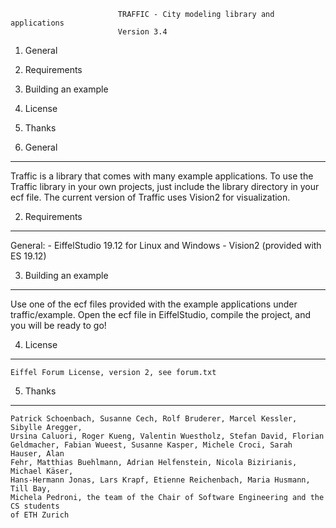                             TRAFFIC - City modeling library and applications
                            Version 3.4

1. General
2. Requirements
3. Building an example
4. License
5. Thanks

1. General
____________________________________________________________

Traffic is a library that comes with many example applications. To use the Traffic 
library in your own projects, just include the library directory in your ecf file. 
The current version of Traffic uses Vision2 for visualization.

2. Requirements
____________________________________________________________

General:
	- EiffelStudio 19.12 for Linux and Windows
	- Vision2 (provided with ES 19.12)

3. Building an example
____________________________________________________________

Use one of the ecf files provided with the example applications under traffic/example.
Open the ecf file in EiffelStudio, compile the project, and you will be ready to go!
	  
4. License
____________________________________________________________

	Eiffel Forum License, version 2, see forum.txt

5. Thanks
____________________________________________________________

	Patrick Schoenbach, Susanne Cech, Rolf Bruderer, Marcel Kessler, Sibylle Aregger,
	Ursina Caluori, Roger Kueng, Valentin Wuestholz, Stefan David, Florian 
	Geldmacher, Fabian Wueest, Susanne Kasper, Michele Croci, Sarah Hauser, Alan 
	Fehr, Matthias Buehlmann, Adrian Helfenstein, Nicola Bizirianis, Michael Käser, 
	Hans-Hermann Jonas, Lars Krapf, Etienne Reichenbach, Maria Husmann, Till Bay, 
	Michela Pedroni, the team of the Chair of Software Engineering and the CS students 
	of ETH Zurich

